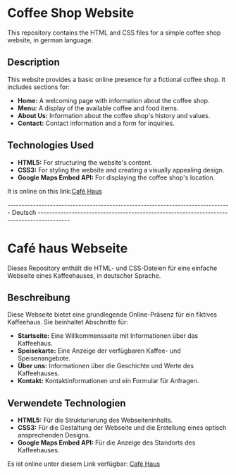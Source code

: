 

# Coffee Shop Website

This repository contains the HTML and CSS files for a simple coffee shop website, in german language.

## Description

This website provides a basic online presence for a fictional coffee shop. It includes sections for:

* **Home:** A welcoming page with information about the coffee shop.
* **Menu:** A display of the available coffee and food items.
* **About Us:** Information about the coffee shop's history and values.
* **Contact:** Contact information and a form for inquiries.

## Technologies Used

* **HTML5:** For structuring the website's content.
* **CSS3:** For styling the website and creating a visually appealing design.
* **Google Maps Embed API:** For displaying the coffee shop's location.

It is online on this link:[Café Haus](https://cafe-haus.vercel.app/)

------------------------------------------------------------------------------- Deutsch -----------------------------------------------------------------------------------------

# Café haus Webseite

Dieses Repository enthält die HTML- und CSS-Dateien für eine einfache Webseite eines Kaffeehauses, in deutscher Sprache.

## Beschreibung

Diese Webseite bietet eine grundlegende Online-Präsenz für ein fiktives Kaffeehaus. Sie beinhaltet Abschnitte für:

* **Startseite:** Eine Willkommensseite mit Informationen über das Kaffeehaus.
* **Speisekarte:** Eine Anzeige der verfügbaren Kaffee- und Speisenangebote.
* **Über uns:** Informationen über die Geschichte und Werte des Kaffeehauses.
* **Kontakt:** Kontaktinformationen und ein Formular für Anfragen.

## Verwendete Technologien

* **HTML5:** Für die Strukturierung des Webseiteninhalts.
* **CSS3:** Für die Gestaltung der Webseite und die Erstellung eines optisch ansprechenden Designs.
* **Google Maps Embed API:** Für die Anzeige des Standorts des Kaffeehauses.

Es ist online unter diesem Link verfügbar: [Café Haus](https://cafe-haus.vercel.app/)
